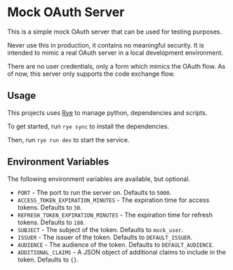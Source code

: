 # Mock OAuth Server

This is a simple mock OAuth server that can be used for testing purposes.

Never use this in production, it contains no meaningful security. It is intended to mimic a real OAuth server in a local development environment.

There are no user credentials, only a form which mimics the OAuth flow. As of now, this server only supports the code exchange flow.

## Usage

This projects uses [Rye](https://rye-up.com) to manage python, dependencies and scripts.

To get started, run `rye sync` to install the dependencies.

Then, run `rye run dev` to start the service.

## Environment Variables

The following environment variables are available, but optional.

- `PORT` - The port to run the server on. Defaults to `5000`.
- `ACCESS_TOKEN_EXPIRATION_MINUTES` - The expiration time for access tokens. Defaults to `30`.
- `REFRESH_TOKEN_EXPIRATION_MINUTES` - The expiration time for refresh tokens. Defaults to `180`.
- `SUBJECT` - The subject of the token. Defaults to `mock_user`.
- `ISSUER` - The issuer of the token. Defaults to `DEFAULT_ISSUER`.
- `AUDIENCE` - The audience of the token. Defaults to `DEFAULT_AUDIENCE`.
- `ADDITIONAL_CLAIMS` - A JSON object of additional claims to include in the token. Defaults to `{}`.

